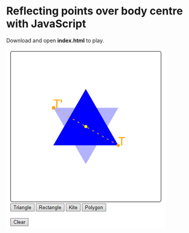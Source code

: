 # Reflecting points over body centre with JavaScript
Download and open **index.html** to play.

![Sample.](images/screenshot.png?raw=true "Sample.")
